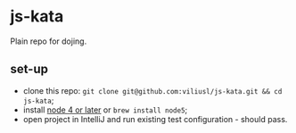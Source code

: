 # js-kata

Plain repo for dojing.

## set-up

 - clone this repo: `git clone git@github.com:viliusl/js-kata.git && cd js-kata`;
 - install [node 4 or later](https://nodejs.org/en/) or `brew install node5`;
 - open project in IntelliJ and run existing test configuration - should pass.
